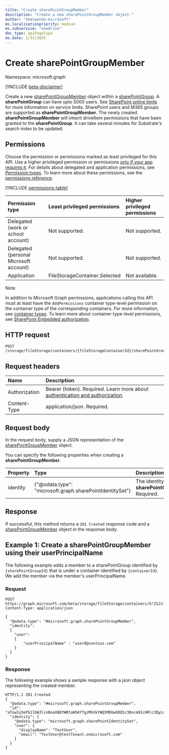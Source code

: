 ```yaml
---
title: "Create sharePointGroupMember"
description: "Create a new sharePointGroupMember object."
author: "tmarwendo-microsoft"
ms.localizationpriority: medium
ms.subservice: "onedrive"
doc_type: apiPageType
ms.date: 1/31/2025
---
```


# Create sharePointGroupMember

Namespace: microsoft.graph

[!INCLUDE [beta-disclaimer](../../includes/beta-disclaimer.md)]

Create a new [sharePointGroupMember](../resources/sharepointgroupmember.md) object within a [sharePointGroup](../resources/sharepointgroup.md). A **sharePointGroup** can have upto 5000 users. See [SharePoint online limits](/office365/servicedescriptions/sharepoint-online-service-description/sharepoint-online-limits#sharepoint-groups) for more information on service limits. SharePoint users and M365 groups are supported as **sharePointGroupMember**. The newly created **sharePointGroupMember** will inherit driveItem permissions that have been granted to the **sharePointGroup**. It can take several minutes for Substrate's search index to be updated.

## Permissions

Choose the permission or permissions marked as least privileged for this API. Use a higher privileged permission or permissions [only if your app requires it](/graph/permissions-overview#best-practices-for-using-microsoft-graph-permissions). For details about delegated and application permissions, see [Permission types](/graph/permissions-overview#permission-types). To learn more about these permissions, see the [permissions reference](/graph/permissions-reference).

<!-- {
  "blockType": "ignored",
  "name": "sharepointgroup-post-members-permissions"
}
-->
[!INCLUDE [permissions-table](../includes/permissions/sharepointgroup-post-members-permissions.md)]

| Permission type                        | Least privileged permissions  | Higher privileged permissions |
| :------------------------------------- | :---------------------------- | :---------------------------- |
| Delegated (work or school account)     | Not supported.                | Not supported.                |
| Delegated (personal Microsoft account) | Not supported.                | Not supported.                |
| Application                            | FileStorageContainer.Selected | Not available.                |

> [!Note]
> In addition to Microsoft Graph permissions, applications calling this API must at least have the `AddPermissions` container type-level permission on the container type of the corresponding containers. For more information, see [container types](/sharepoint/dev/embedded/concepts/app-concepts/containertypes). To learn more about container type-level permissions, see [SharePoint Embedded authorization](/sharepoint/dev/embedded/concepts/app-concepts/auth#Authorization).

## HTTP request

<!-- {
  "blockType": "ignored"
}
-->
``` http
POST /storage/fileStorage/containers/{fileStorageContainerId}/sharePointGroups/{sharePointGroupId}/members
```

## Request headers

|Name|Description|
|:---|:---|
|Authorization|Bearer {token}. Required. Learn more about [authentication and authorization](/graph/auth/auth-concepts).|
|Content-Type|application/json. Required.|

## Request body

In the request body, supply a JSON representation of the [sharePointGroupMember](../resources/sharepointgroupmember.md) object.

You can specify the following properties when creating a **sharePointGroupMember**.

|Property|Type|Description|
|:---|:---|:---|
|identity|{"@odata.type": "microsoft.graph.sharePointIdentitySet"}|The identity of the **sharePointGroupMember**. Required.|

## Response

If successful, this method returns a `201 Created` response code and a [sharePointGroupMember](../resources/sharepointgroupmember.md) object in the response body.


## Example 1: Create a sharePointGroupMember using their userPrincipalName

The following example adds a member to a sharePointGroup identified by `{sharePointGroupId}` that is under a container identified by `{containerId}`. We add the member via the member's userPrincipalName.

### Request

``` http
POST https://graph.microsoft.com/beta/storage/fileStorage/containers/b!ISJs1WRro0y0EWgkUYcktDa0mE8zSlFEqFzqRn70Zwp1CEtDEBZgQICPkRbil_5Z/sharePointGroups/10/members
Content-Type: application/json

{
  "@odata.type": "#microsoft.graph.sharePointGroupMember",
  "identity":
  {
    "user":
    {
        "userPrincipalName" : "user0@contoso.com"
    }
  }
}
```

### Response

The following example shows a sample response with a json object representing the created member.

``` http
HTTP/1.1 201 Created
{
  "@odata.type": "#microsoft.graph.sharePointGroupMember",
  "id": "aTowIy5mfG1lbWJlcnNoaXB8YWRtaW5AYTgzMGVkYWQ5MDUwODQ5c3Bncm91cHRlc3QyLm9ubWljcm9zb2Z0LmNvbQ",
  "identity": {
    "@odata.type": "microsoft.graph.sharePointIdentitySet",
    "user": {
      "displayName": "TestUser",
      "email": "TestUser@testTenant.onmicrosoft.com"
    }
  }
}
```